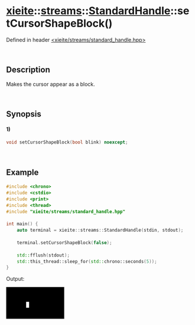 # [xieite](../../../../../xieite.md)\:\:[streams](../../../../../streams.md)\:\:[StandardHandle](../../../standard_handle.md)\:\:setCursorShapeBlock\(\)
Defined in header [<xieite/streams/standard_handle.hpp>](../../../../../../include/xieite/streams/standard_handle.hpp)

&nbsp;

## Description
Makes the cursor appear as a block.

&nbsp;

## Synopsis
#### 1)
```cpp
void setCursorShapeBlock(bool blink) noexcept;
```

&nbsp;

## Example
```cpp
#include <chrono>
#include <cstdio>
#include <print>
#include <thread>
#include "xieite/streams/standard_handle.hpp"

int main() {
    auto terminal = xieite::streams::StandardHandle(stdin, stdout);

    terminal.setCursorShapeBlock(false);

    std::fflush(stdout);
    std::this_thread::sleep_for(std::chrono::seconds(5));
}
```
Output:

![image](./set_cursor_shape_block.png)
